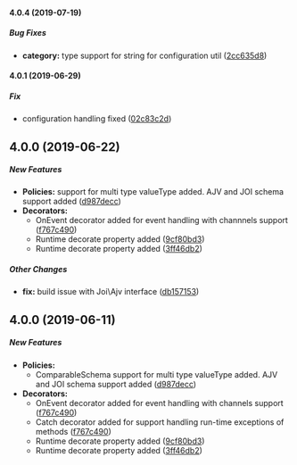 #### 4.0.4 (2019-07-19)

##### Bug Fixes

* **category:**  type support for string for configuration util ([2cc635d8](https://github.com/sugoiJS/core/commit/2cc635d81ad97722154dfe7efb2aced95e548057))


#### 4.0.1 (2019-06-29)

##### Fix

* configuration handling fixed ([02c83c2d](https://github.com/sugoiJS/core/commit/02c83c2db4f7d67d8becefe6e0a2a9ec44ea25a5))

## 4.0.0 (2019-06-22)

##### New Features

* **Policies:**  support for multi type valueType added. AJV and JOI schema support added ([d987decc](https://github.com/sugoiJS/core/commit/d987decc49757bafdd8f17e0ccd300ec0043fea7))
* **Decorators:**
  *  OnEvent decorator added for event handling with channnels support ([f767c490](https://github.com/sugoiJS/core/commit/f767c4908ef39bd797e8970d290d5bc7a6ac49c6))
  *  Runtime decorate property added ([9cf80bd3](https://github.com/sugoiJS/core/commit/9cf80bd34a620bdba4781ca94cc7de28418958a8))
  *  Runtime decorate property added ([3ff46db2](https://github.com/sugoiJS/core/commit/3ff46db2c7ddd88ac318782f3db0fd1930e332d3))

##### Other Changes

* **fix:**  build issue with Joi\Ajv interface ([db157153](https://github.com/sugoiJS/core/commit/db1571535a3c2d02638562e7ca3ef9de1a95aadd))

## 4.0.0 (2019-06-11)

##### New Features

* **Policies:**  
  * ComparableSchema support for multi type valueType added. AJV and JOI schema support added ([d987decc](https://github.com/sugoiJS/core/commit/d987decc49757bafdd8f17e0ccd300ec0043fea7))
* **Decorators:**
  *  OnEvent decorator added for event handling with channels support ([f767c490](https://github.com/sugoiJS/core/commit/f767c4908ef39bd797e8970d290d5bc7a6ac49c6))
  *  Catch decorator added for support handling run-time exceptions of methods ([f767c490](https://github.com/sugoiJS/core/commit/f767c4908ef39bd797e8970d290d5bc7a6ac49c6))
  *  Runtime decorate property added ([9cf80bd3](https://github.com/sugoiJS/core/commit/9cf80bd34a620bdba4781ca94cc7de28418958a8))
  *  Runtime decorate property added ([3ff46db2](https://github.com/sugoiJS/core/commit/3ff46db2c7ddd88ac318782f3db0fd1930e332d3))

